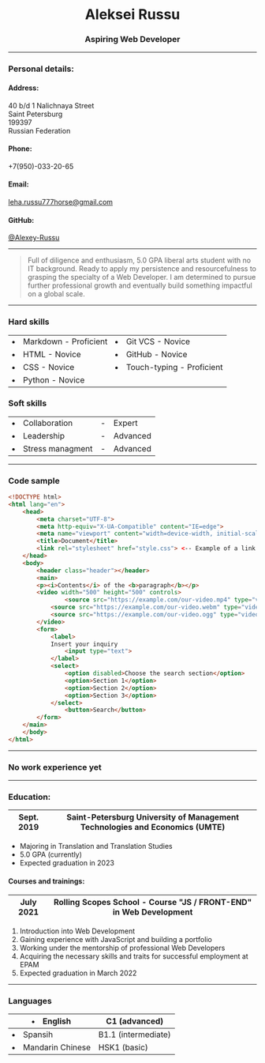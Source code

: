 # <center> Aleksei Russu </center>
### <center>Aspiring Web Developer</center>
___
### **Personal details:**
#### **Address:**
40 b/d 1 Nalichnaya Street
<br>
 Saint Petersburg
<br>
199397
<br>
 Russian Federation
#### **Phone:**
+7(950)-033-20-65
#### **Email:**
leha.russu777horse@gmail.com
#### **GitHub:**
[@Alexey-Russu](https://github.com/Alexey-Russu)
***
>Full of diligence and enthusiasm, 5.0 GPA liberal arts student with no IT background. Ready to apply my persistence and resourcefulness to grasping the specialty of a Web Developer. I am determined to pursue further professional growth and eventually build something impactful on a global scale.

___
### **Hard skills**

|  |  |
| --- | ---|
|<li>Markdown - Proficient</li>| <li>Git VCS - Novice</li>|
|<li>HTML - Novice</li>|<li>GitHub - Novice</li>|
|<li>CSS - Novice</li>|<li>Touch-typing - Proficient</li>|
|<li>Python - Novice</li>||

### **Soft skills**

|  |  ||
| --- | ---|---|
| <li>Collaboration</li>| - | Expert |
| <li>Leadership</li> |-| Advanced |
| <li>Stress managment</li> |-| Advanced |

___
### **Code sample**
```html
<!DOCTYPE html>
<html lang="en">
    <head>
        <meta charset="UTF-8">
        <meta http-equiv="X-UA-Compatible" content="IE=edge">
        <meta name="viewport" content="width=device-width, initial-scale=1.0">
        <title>Document</title>
        <link rel="stylesheet" href="style.css"> <-- Example of a link between a style sheet and an .html document -->
    </head>
    <body>
        <header class="header"></header>
        <main>
	    <p><i>Contents</i> of the <b>paragraph</b></p>
	    <video width="500" height="500" controls>
    	        <source src="https://example.com/our-video.mp4" type="video/mp4">
   	        <source src="https://example.com/our-video.webm" type="video/webm">
   	        <source src="https://example.com/our-video.ogg" type="video/ogg">
	    </video>
	    <form>
    		<label>
        	Insert your inquiry
        	    <input type="text">
    		</label>
    		<select>
        	    <option disabled>Choose the search section</option>
        	    <option>Section 1</option>
        	    <option>Section 2</option>
        	    <option>Section 3</option>
    		</select>
    		    <button>Search</button>
		</form>
	</main>
    </body>
</html>
```
___
### **No work experience yet**
___
### **Education:**

| Sept. 2019 |  Saint-Petersburg University of Management Technologies and Economics (UMTE) |
| :---: | :---:|
 
* Majoring in Translation and Translation Studies
* 5.0 GPA (currently)
* Expected graduation in 2023
#### **Courses and trainings:**

| July 2021 |  Rolling Scopes School - Course "JS / FRONT-END" in Web Development |
| :---: | :---:|

1. Introduction into Web Development
2. Gaining experience with JavaScript and building a portfolio
3. Working under the mentorship of professional Web Developers
4. Acquiring the necessary skills and traits for successful employment at EPAM
5. Expected graduation in March 2022
 ___
 ### **Languages**
 
 | <li>English</li> | C1 (advanced) |
| --- | ---|
| <li>Spansih</li> | B1.1 (intermediate)|
|<li>Mandarin Chinese</li>| HSK1 (basic)
